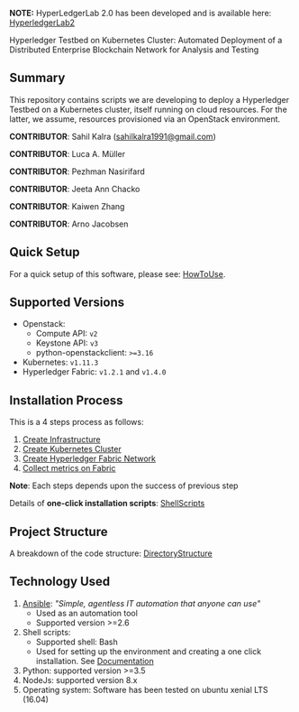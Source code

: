 
**NOTE:** HyperLedgerLab 2.0 has been developed and is available here: [HyperledgerLab2](https://github.com/MSRG/HyperLedgerLab-2.0)

Hyperledger Testbed on Kubernetes Cluster: Automated Deployment of a Distributed Enterprise Blockchain Network for Analysis and Testing

Summary 
-------
This repository contains scripts we are developing to deploy a Hyperledger Testbed on a Kubernetes cluster, itself running on cloud resources. For the latter, we assume, resources provisioned via an OpenStack environment.


**CONTRIBUTOR**: Sahil Kalra (sahilkalra1991@gmail.com)

**CONTRIBUTOR**: Luca A. Müller

**CONTRIBUTOR**: Pezhman Nasirifard

**CONTRIBUTOR**: Jeeta Ann Chacko

**CONTRIBUTOR**: Kaiwen Zhang

**CONTRIBUTOR**: Arno Jacobsen


Quick Setup
------------

For a quick setup of this software, please see: [HowToUse](docs/HowToUse.md).

Supported Versions
-------------------

- Openstack:
    * Compute API: `v2`
    * Keystone API: `v3`
    * python-openstackclient: `>=3.16`
- Kubernetes: `v1.11.3`
- Hyperledger Fabric: `v1.2.1` and `v1.4.0`

Installation Process
-------------

This is a 4 steps process as follows:

1. [Create Infrastructure](docs/InfrastructureSetup.md)
2. [Create Kubernetes Cluster](docs/ClusterSetup.md)
3. [Create Hyperledger Fabric Network](docs/FabricSetup.md)
4. [Collect metrics on Fabric](docs/MetricsCollect.md)

**Note**: Each steps depends upon the success of previous step

Details of **one-click installation scripts**: [ShellScripts](docs/ShellScripts.md)

Project Structure
--------------

A breakdown of the code structure: [DirectoryStructure](docs/DirectoryStructure.md)

Technology Used
------------
1. [Ansible](https://www.ansible.com/): _"Simple, agentless IT automation that anyone can use"_
    * Used as an automation tool
    * Supported version  >=2.6
2. Shell scripts: 
    * Supported shell: Bash 
    * Used for setting up the environment and creating a one click installation. See [Documentation](docs/ShellScripts.md)
3. Python: supported version >=3.5
4. NodeJs: supported version 8.x
5. Operating system: 
Software has been tested on ubuntu xenial LTS (16.04)

